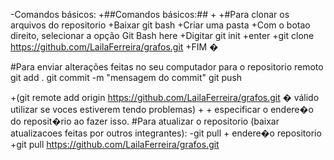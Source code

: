 -Comandos básicos:
  +##Comandos básicos:##
  +
  +#Para clonar os arquivos do repositorio
  +Baixar git bash
  +Criar uma pasta
  +Com o botao direito, selecionar a opção Git Bash here
  +Digitar git init +enter
  +git clone https://github.com/LailaFerreira/grafos.git
  +FIM �
   
   #Para enviar alterações feitas no seu computador para o repositorio remoto
   git add .
   git commit -m "mensagem do commit"
   git push
   
  +(git remote add origin https://github.com/LailaFerreira/grafos.git � válido utilizar se voces estiverem tendo problemas)
  +
  +
   especificar o endere�o do reposit�rio ao fazer isso.
   #Para atualizar o repositorio (baixar atualizacoes feitas por outros integrantes):
  -git pull + endere�o repositorio
 +git pull https://github.com/LailaFerreira/grafos.git
